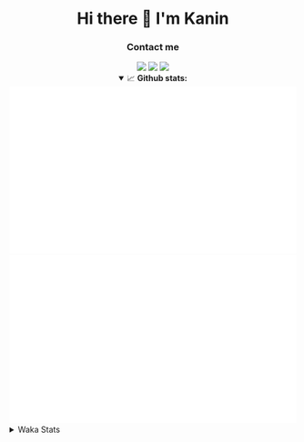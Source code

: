 <div align="center">
 <h1>Hi there 👋 I'm Kanin</h1>
 <h3>Contact me</h3>
 <a href="mailto:im@kanin.dev"><img src="https://img.shields.io/badge/gmail-%23D14836.svg?&style=for-the-badge&logo=gmail&logoColor=white"/></a>
 <a href="https://twitter.com/KaninDev"><img src="https://img.shields.io/badge/twitter-%231DA1F2.svg?&style=for-the-badge&logo=twitter&logoColor=white"/></a>
 <a href="https://www.linkedin.com/in/KaninDev"><img src="https://img.shields.io/badge/linkedin-%230077B5.svg?&style=for-the-badge&logo=linkedin&logoColor=white"/></a>
<details open>
  <summary>📈 <b>Github stats:</b></summary>
  <img src="https://github.com/Kanin/Kanin/blob/master/scripts/GitHubStats/generated/overview.svg"/>
  <img src="https://github.com/Kanin/Kanin/blob/master/scripts/GitHubStats/generated/languages.svg"/>
</details>
</div>

<details>
 <summary>Waka Stats</summary>

<!--START_SECTION:waka-->
![Code Time](http://img.shields.io/badge/Code%20Time-1%2C901%20hrs%2029%20mins-blue)

![Profile Views](http://img.shields.io/badge/Profile%20Views-1-blue)

![Lines of code](https://img.shields.io/badge/From%20Hello%20World%20I%27ve%20Written-27%20Thousand%20lines%20of%20code-blue)

**🐱 My GitHub Data** 

> 🏆 40 Contributions in the Year 2023
 > 
> 📦 97.3 kB Used in GitHub's Storage 
 > 
> 🚫 Not Opted to Hire
 > 
> 📜 18 Public Repositories 
 > 
> 🔑 10 Private Repositories  
 > 
**I'm a Night 🦉** 

```text
🌞 Morning    63 commits     ████░░░░░░░░░░░░░░░░░░░░░   16.62% 
🌆 Daytime    53 commits     ███░░░░░░░░░░░░░░░░░░░░░░   13.98% 
🌃 Evening    116 commits    ███████░░░░░░░░░░░░░░░░░░   30.61% 
🌙 Night      147 commits    █████████░░░░░░░░░░░░░░░░   38.79%

```
📅 **I'm Most Productive on Sunday** 

```text
Monday       50 commits     ███░░░░░░░░░░░░░░░░░░░░░░   13.19% 
Tuesday      30 commits     ██░░░░░░░░░░░░░░░░░░░░░░░   7.92% 
Wednesday    44 commits     ███░░░░░░░░░░░░░░░░░░░░░░   11.61% 
Thursday     52 commits     ███░░░░░░░░░░░░░░░░░░░░░░   13.72% 
Friday       32 commits     ██░░░░░░░░░░░░░░░░░░░░░░░   8.44% 
Saturday     49 commits     ███░░░░░░░░░░░░░░░░░░░░░░   12.93% 
Sunday       122 commits    ████████░░░░░░░░░░░░░░░░░   32.19%

```


📊 **This Week I Spent My Time On** 

```text
⌚︎ Time Zone: America/New_York

💬 Programming Languages: 
Python                   9 hrs 54 mins       ████████████████████████░   97.13% 
Text                     13 mins             ░░░░░░░░░░░░░░░░░░░░░░░░░   2.25% 
Log File                 1 min               ░░░░░░░░░░░░░░░░░░░░░░░░░   0.18% 
.env file                1 min               ░░░░░░░░░░░░░░░░░░░░░░░░░   0.17% 
virtualenv               0 secs              ░░░░░░░░░░░░░░░░░░░░░░░░░   0.11%

🔥 Editors: 
PyCharm                  10 hrs 12 mins      █████████████████████████   100.0%

🐱‍💻 Projects: 
BB-CommunityBot          4 hrs 56 mins       ████████████░░░░░░░░░░░░░   48.38% 
VoiceSphere              3 hrs               ███████░░░░░░░░░░░░░░░░░░   29.43% 
MediaUploader            2 hrs 15 mins       █████░░░░░░░░░░░░░░░░░░░░   22.19% 
Unknown Project          0 secs              ░░░░░░░░░░░░░░░░░░░░░░░░░   0.0%

💻 Operating System: 
Windows                  10 hrs 12 mins      █████████████████████████   100.0%

```

**I Mostly Code in Python** 

```text
Python                   25 repos            ██████████████████░░░░░░░   73.53% 
JavaScript               3 repos             ██░░░░░░░░░░░░░░░░░░░░░░░   8.82% 
Java                     3 repos             ██░░░░░░░░░░░░░░░░░░░░░░░   8.82% 
Kotlin                   2 repos             █░░░░░░░░░░░░░░░░░░░░░░░░   5.88% 
HTML                     1 repo              ░░░░░░░░░░░░░░░░░░░░░░░░░   2.94%

```


**Timeline**

![Chart not found](https://raw.githubusercontent.com/Kanin/Kanin/master/charts/bar_graph.png) 


 Last Updated on 04/02/2023 06:39:31 UTC
<!--END_SECTION:waka-->
</details>
